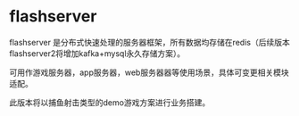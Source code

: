 # flashserver
flashserver 是分布式快速处理的服务器框架，所有数据均存储在redis（后续版本flashserver2将增加kafka+mysql永久存储方案）。

可用作游戏服务器，app服务器，web服务器器等使用场景，具体可变更相关模块适配。

此版本将以捕鱼射击类型的demo游戏方案进行业务搭建。
